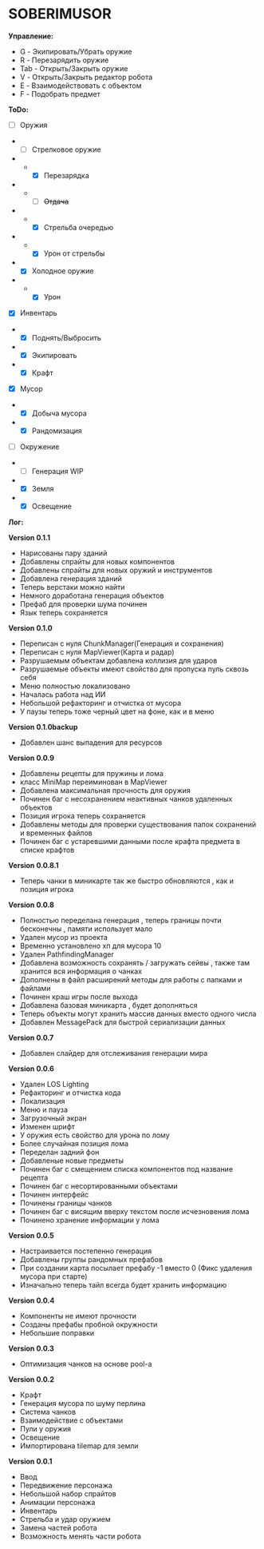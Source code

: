 ﻿# SOBERIMUSOR

**Управление:**
- G - Экипировать/Убрать оружие
- R - Перезарядить оружие
- Tab - Открыть/Закрыть оружие
- V - Открыть/Закрыть редактор робота
- E - Взаимодействовать с объектом
- F - Подобрать предмет

**ToDo:**
- [ ] Оружия
- - [ ] Стрелковое оружие
- - - [x] Перезарядка
- - - [ ] ~~Отдача~~
- - - [x] Стрельба очередью
- - - [x] Урон от стрельбы
- - [x] Холодное оружие
- - - [x] Урон

- [x] Инвентарь
- - [x] Поднять/Выбросить
- - [x] Экипировать
- - [x] Крафт

- [x] Мусор
- - [x] Добыча мусора
- - [x] Рандомизация

- [ ] Окружение
- - [ ] Генерация WIP
- - [x] Земля
- - [x] Освещение

**Лог:**

**Version 0.1.1**
- Нарисованы пару зданий
- Добавлены спрайты для новых компонентов
- Добавлены спрайты для новых оружий и инструментов
- Добавлена генерация зданий
- Теперь верстаки можно найти
- Немного доработана генерация объектов
- Префаб для проверки шума починен
- Язык теперь сохраняется

**Version 0.1.0**
- Переписан с нуля ChunkManager(Генерация  и сохранения)
- Переписан с нуля MapViewer(Карта и радар)
- Разрушаемым объектам добавлена коллизия для ударов
- Разрушаемые объекты имеют свойство для пропуска пуль сквозь себя
- Меню полностью локализовано
- Началась работа над ИИ
- Небольшой рефакторинг и отчистка от мусора
- У паузы теперь тоже черный цвет на фоне, как и в меню

**Version 0.1.0backup**
- Добавлен шанс выпадения для ресурсов

**Version 0.0.9**
- Добавлены рецепты для пружины и лома
- класс MiniMap переиминован в MapViewer
- Добавлена максимальная прочность для оружия
- Починен баг с несохранением неактивных чанков удаленных объектов
- Позиция игрока теперь сохраняется 
- Добавлены методы для проверки существования папок сохранений и временных файлов
- Починен баг с устаревшими данными после крафта предмета в списке крафтов

**Version 0.0.8.1**
- Теперь чанки в миникарте так же быстро обновляются , как и позиция игрока

**Version 0.0.8**
- Полностью переделана генерация , теперь границы почти бесконечны , памяти использует мало
- Удален мусор из проекта
- Временно установлено хп для мусора 10
- Удален PathfindingManager
- Добавлена возможность сохранять / загружать сейвы , также там хранится вся информация о чанках
- Дополнены в файл расширений методы для работы с папками и файлами
- Починен краш игры после выхода
- Добавлена базовая миникарта , будет дополняться
- Теперь объекты могут хранить массив данных вместо одного числа
- Добавлен MessagePack для быстрой сериализации данных

**Version 0.0.7**
- Добавлен слайдер для отслеживания генерации мира

**Version 0.0.6**
- Удален LOS Lighting
- Рефакторинг и отчистка кода 
- Локализация
- Меню и пауза
- Загрузочный экран
- Изменен шрифт
- У оружия есть свойство для урона по лому
- Более случайная позиция лома
- Переделан задний фон
- Добавленые новые предметы
- Починен баг с смещением списка компонентов под название рецепта
- Починен баг с несортированными объектами
- Починен интерфейс
- Починены границы чанков
- Починен баг с висящим вверху текстом после исчезновения лома
- Починено хранение информации у лома

**Version 0.0.5**
- Настраивается постепенно генерация
- Добавлены группы рандомных префабов 
- При создании карта посылает префабу -1 вместо 0 (Фикс удаления мусора при старте)
- Изначально теперь тайл всегда будет хранить информацию

**Version 0.0.4**
- Компоненты не имеют прочности
- Созданы префабы пробной окружности
- Небольшие поправки

**Version 0.0.3**
- Оптимизация чанков на основе pool-а

**Version 0.0.2**
- Крафт
- Генерация мусора по шуму перлина
- Система чанков
- Взаимодействие с объектами
- Пули у оружия
- Освещение
- Импортирована tilemap для земли

**Version 0.0.1**
- Ввод
- Передвижение персонажа
- Небольшой набор спрайтов
- Анимации персонажа
- Инвентарь
- Стрельба и удар оружием
- Замена частей робота
- Возможность менять части робота
